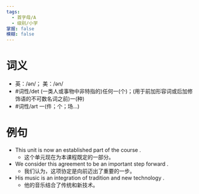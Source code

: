 ```yaml
---
tags:
  - 首字母/A
  - 级别/小学
掌握: false
模糊: false
---
```

# 词义
- 英：/ən/； 美：/ən/
- #词性/det  (一类人或事物中非特指的)任何一(个)；(用于前加形容词或后加修饰语的不可数名词之前)一(种)
- #词性/art  一(件；个；场…)
# 例句
- This unit is now an established part of the course .
	- 这个单元现在为本课程既定的一部分。
- We consider this agreement to be an important step forward .
	- 我们认为，这项协定是向前迈出了重要的一步。
- His music is an integration of tradition and new technology .
	- 他的音乐结合了传统和新技术。
